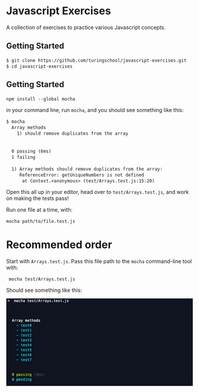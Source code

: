 # Javascript Exercises

A collection of exercises to practice various Javascript concepts.

## Getting Started

```
$ git clone https://github.com/turingschool/javascript-exercises.git
$ cd javascript-exercises
```

## Getting Started

```
npm install --global mocha
```

in your command line, run `mocha`, and you should see something like this:

```
$ mocha
  Array methods
    1) should remove duplicates from the array


  0 passing (6ms)
  1 failing

  1) Array methods should remove duplicates from the array:
     ReferenceError: getUniqueNumbers is not defined
      at Context.<anonymous> (test/Arrays.test.js:15:20)

```

Open this all up in your editor, head over to `test/Arrays.test.js`, and work on making the tests pass!

Run one file at a time, with:

```
mocha path/to/file.test.js
```


# Recommended order

Start with `Arrays.test.js`. Pass this file path to the `mocha` command-line tool with:

```
 mocha test/Arrays.test.js
```

Should see something like this:

![array tests](/images/arrays_example.jpg)